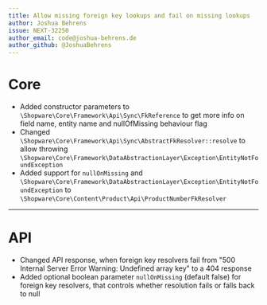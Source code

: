 ```yaml
---
title: Allow missing foreign key lookups and fail on missing lookups
author: Joshua Behrens
issue: NEXT-32250
author_email: code@joshua-behrens.de
author_github: @JoshuaBehrens
---
```

# Core
* Added constructor parameters to `\Shopware\Core\Framework\Api\Sync\FkReference` to get more info on field name, entity name and nullOfMissing behaviour flag
* Changed `\Shopware\Core\Framework\Api\Sync\AbstractFkResolver::resolve` to allow throwing `\Shopware\Core\Framework\DataAbstractionLayer\Exception\EntityNotFoundException`
* Added support for `nullOnMissing` and `\Shopware\Core\Framework\DataAbstractionLayer\Exception\EntityNotFoundException` to `\Shopware\Core\Content\Product\Api\ProductNumberFkResolver`
___
# API
* Changed API response, when foreign key resolvers fail from "500 Internal Server Error Warning: Undefined array key" to a 404 response
* Added optional boolean parameter `nullOnMissing` (default false) for foreign key resolvers, that controls whether resolution fails or falls back to null
